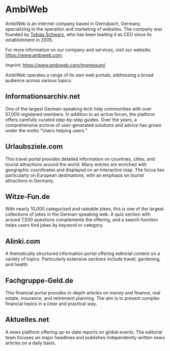 # AmbiWeb
	
AmbiWeb is an internet company based in Gernsbach, Germany, specializing in the operation and marketing of websites. The company was founded by [Tobias Schwarz](https://www.tobias-schwarz.com/), who has been leading it as CEO since its establishment in 2005.

For more information on our company and services, visit our website: <https://www.ambiweb.com>.

Imprint: <https://www.ambiweb.com/impressum/>

AmbiWeb operates a range of its own web portals, addressing a broad audience across various topics: 

## Informationsarchiv.net

One of the largest German-speaking tech help communities with over 57,000 registered members. In addition to an active forum, the platform offers carefully curated step-by-step guides. Over the years, a comprehensive archive of user-generated solutions and advice has grown under the motto "Users helping users." 

## Urlaubsziele.com

This travel portal provides detailed information on countries, cities, and tourist attractions around the world. Many entries are enriched with geographic coordinates and displayed on an interactive map. The focus lies particularly on European destinations, with an emphasis on tourist attractions in Germany. 

## Witze-Fun.de

With nearly 10,000 categorized and rateable jokes, this is one of the largest collections of jokes in the German-speaking web. A quiz section with around 7,500 questions complements the offering, and a search function helps users find jokes by keyword or category. 

## Alinki.com

A thematically structured information portal offering editorial content on a variety of topics. Particularly extensive sections include travel, gardening, and health. 

## Fachgruppe-Geld.de

This financial portal provides in-depth articles on money and finance, real estate, insurance, and retirement planning. The aim is to present complex financial topics in a clear and practical way. 

## Aktuelles.net

A news platform offering up-to-date reports on global events. The editorial team focuses on major headlines and publishes independently written news articles on a daily basis.
